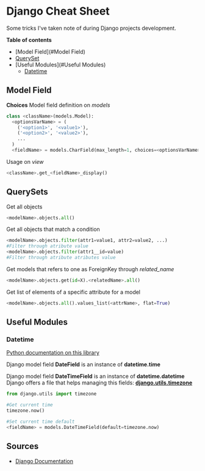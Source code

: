 # Django Cheat Sheet

Some tricks I've taken note of during Django projects development.

**Table of contents**
- [Model Field](#Model Field) 
- [QuerySet](#QuerySets) 
- [Useful Modules](#Useful Modules)
    - [Datetime](#Datetime)

## Model Field
**Choices**
Model field definition on *models*
```Python
class <className>(models.Model):
  <optionsVarName> = (
    ('<option1>', '<value1>'),
    ('<option2>', '<value2>'),
    ...
  )
  <fieldName> = models.CharField(max_length=1, choices=<optionsVarName>)
```
Usage on *view*
```Python
<className>.get_<fieldName>_display()
```


## QuerySets

Get all objects
```Python
<modelName>.objects.all()
```

Get all objects that match a condition
```Python
<modelName>.objects.filter(attr1=value1, attr2=value2, ...)
#Filter through atribute value
<modelName>.objects.filter(attr1__id=value)
#Filter through atribute atributes value
```

Get models that refers to one as ForeignKey through *related_name*
```Python
<modelName>.objects.get(id=X).<relatedName>.all()
```


Get list of elements of a specific attribute for a model 
```Python
<modelName>.objects.all().values_list(<attrName>, flat=True)
```

## Useful Modules

### Datetime
[Python documentation on this library](https://docs.python.org/3/library/datetime.html) 

Django model field **DateField** is an instance of **datetime.time** 


Django model field **DateTimeField** is an instance of **datetime.datetime**
Django offers a file that helps managing this fields: [**django.utils.timezone** ](https://docs.djangoproject.com/en/2.2/_modules/django/utils/timezone/)
```Python
from django.utils import timezone

#Get current time
timezone.now()

#Set current time default
<fieldName> = models.DateTimeField(default=timezone.now)
```


## Sources

- [Django Documentation](https://docs.djangoproject.com/en/3.0/)